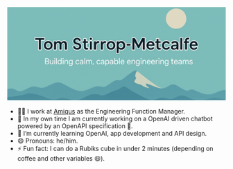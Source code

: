 <p style="margin:auto;width:100%;text-align: center">
    <a href="https://www.iamtommetcalfe.com" target="_blank" title="Tom Stirrop-Metcalfe Website">
        <img alt="Tom Stirrop-Metcalfe Logo" src="https://raw.githubusercontent.com/iamtommetcalfe/website/refs/heads/main/img/github-banner.png"
            width="800">
    </a>
</p>

- 🧑‍💻 I work at [Amiqus](https://www.amiqus.co) as the Engineering Function Manager.
- 🔭 In my own time I am currently working on a OpenAI driven chatbot powered by an OpenAPI specification 🤖.
- 🌱 I’m currently learning OpenAI, app development and API design.
- 😄 Pronouns: he/him.
- ⚡ Fun fact: I can do a Rubiks cube in under 2 minutes (depending on coffee and other variables 😆).
